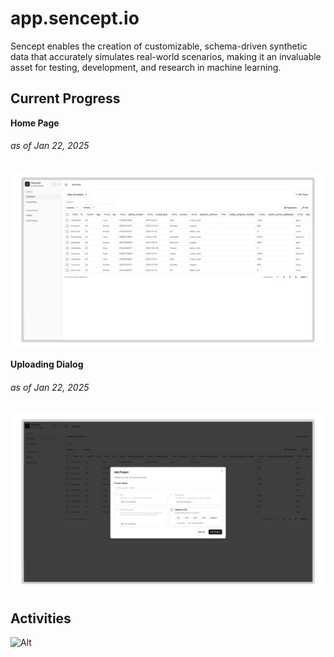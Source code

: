 # app.sencept.io

Sencept enables the creation of customizable, schema-driven synthetic data that accurately simulates real-world scenarios, making it an invaluable asset for testing, development, and research in machine learning.

## Current Progress

**Home Page**
###### as of Jan 22, 2025

![home](/docs/img/012225-home.png)

**Uploading Dialog**
###### as of Jan 22, 2025

![upload](/docs/img/012225-upload.png)

## Activities

![Alt](https://repobeats.axiom.co/api/embed/b9c76ef2f1d9672adbd07e0805d5c08c298e9e8e.svg "Repobeats analytics image")